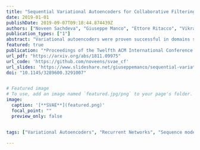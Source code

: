 ```yaml
---
title: "Sequential Variational Autoencoders for Collaborative Filtering"
date: 2019-01-01
publishDate: 2019-09-07T09:18:44.874439Z
authors: ["Noveen Sachdeva", "Giuseppe Manco", "Ettore Ritacco", "Vikram Pudi"]
publication_types: ["1"]
abstract: "Variational autoencoders were proven successful in domains such as computer vision and speech processing. Their adoption for modeling user preferences is still unexplored, although recently it is starting to gain attention in the current literature. In this work, we propose a model which extends variational autoencoders by exploiting the rich information present in the past preference history. We introduce a recurrent version of the VAE, where instead of passing a subset of the whole history regardless of temporal dependencies, we rather pass the consumption sequence subset through a recurrent neural network. At each time-step of the RNN, the sequence is fed through a series of fully-connected layers, the output of which models the probability distribution of the most likely future preferences. We show that handling temporal information is crucial for improving the accuracy of the VAE: In fact, our model beats the current state-of-the-art by valuable margins because of its ability to capture temporal dependencies among the user-consumption sequence using the recurrent encoder still keeping the fundamentals of variational autoencoders intact."
featured: true
publication: "*Proceedings of the Twelfth ACM International Conference on Web Search and Data Mining - WSDM ′19*"
url_pdf: "https://arxiv.org/abs/1811.09975"
url_code: 'https://github.com/noveens/svae_cf'
url_slides: 'https://www.slideshare.net/giuseppemanco/sequential-variational-autoencoders-for-collaborative-filtering'
doi: "10.1145/3289600.3291007"


# Featured image
# To use, add an image named `featured.jpg/png` to your page's folder. 
image:
  caption: '[**SVAE**](featured.png)'
  focal_point: ""
  preview_only: false


tags: ["Variational Autoencoders", "Recurrent Networks", "Sequence modeling","Collaborative Filtering","Deep Learning", "Recommender Systems", "Generative Models"]

---
```


